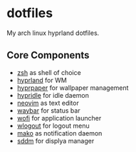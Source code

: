 # dotfiles

My arch linux hyprland dotfiles.

## Core Components
- [zsh](https://www.zsh.org/) as shell of choice
- [hyprland](https://hyprland.org/) for WM
- [hyprpaper](https://github.com/hyprwm/hyprpaper) for wallpaper management
- [hypridle](https://github.com/hyprwm/hypridle) for idle daemon
- [neovim](https://neovim.io/) as text editor
- [waybar](https://github.com/Alexays/Waybar) for status bar
- [wofi](https://hg.sr.ht/~scoopta/wofi) for application launcher
- [wlogout](https://github.com/ArtsyMacaw/wlogout) for logout menu
- [mako](https://github.com/emersion/mako) as notification daemon
- [sddm](https://github.com/sddm/sddm) for displya manager
